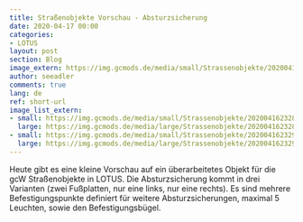 ```yaml
---
title: Straßenobjekte Vorschau - Absturzsicherung
date: 2020-04-17 00:00
categories:
- LOTUS
layout: post
section: Blog
image_extern: https://img.gcmods.de/media/small/Strassenobjekte/20200416232934_1.jpg
author: seeadler
comments: true
lang: de
ref: short-url
image_list_extern:
- small: https://img.gcmods.de/media/small/Strassenobjekte/20200416232851_1.jpg
  large: https://img.gcmods.de/media/large/Strassenobjekte/20200416232851_1.jpg
- small: https://img.gcmods.de/media/small/Strassenobjekte/20200416232934_1.jpg
  large: https://img.gcmods.de/media/large/Strassenobjekte/20200416232934_1.jpg
---
```



Heute gibt es eine kleine Vorschau auf ein überarbeitetes Objekt für die gcW Straßenobjekte in LOTUS. Die Absturzsicherung kommt in drei Varianten (zwei Fußplatten, nur eine links, nur eine rechts). Es sind mehrere Befestigungspunkte definiert für weitere Absturzsicherungen, maximal 5 Leuchten, sowie den Befestigungsbügel.

